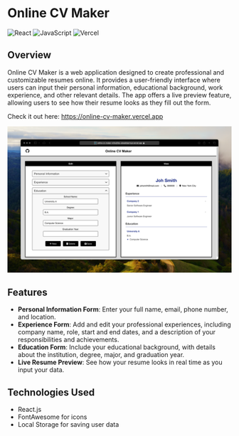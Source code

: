 # Online CV Maker

![React](https://img.shields.io/badge/React-20232A?style=for-the-badge&logo=react&logoColor=61DAFB)
![JavaScript](https://img.shields.io/badge/JavaScript-323330?style=for-the-badge&logo=javascript&logoColor=F7DF1E)
![Vercel](https://img.shields.io/badge/vercel-%23000000.svg?style=for-the-badge&logo=vercel&logoColor=white)


## Overview

Online CV Maker is a web application designed to create professional and customizable resumes online. It provides a user-friendly interface where users can input their personal information, educational background, work experience, and other relevant details. The app offers a live preview feature, allowing users to see how their resume looks as they fill out the form.

Check it out here: https://online-cv-maker.vercel.app


![Screenshot](resources/screenshot.png)


## Features

- **Personal Information Form**: Enter your full name, email, phone number, and location.
- **Experience Form**: Add and edit your professional experiences, including company name, role, start and end dates, and a description of your responsibilities and achievements.
- **Education Form**: Include your educational background, with details about the institution, degree, major, and graduation year.
- **Live Resume Preview**: See how your resume looks in real time as you input your data.

## Technologies Used

- React.js
- FontAwesome for icons
- Local Storage for saving user data



